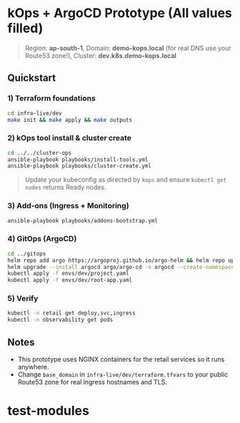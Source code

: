 # kOps + ArgoCD Prototype (All values filled)

> Region: **ap-south-1**, Domain: **demo-kops.local** (for real DNS use your Route53 zone!), Cluster: **dev.k8s.demo-kops.local**

## Quickstart

### 1) Terraform foundations
```bash
cd infra-live/dev
make init && make apply && make outputs
```

### 2) kOps tool install & cluster create
```bash
cd ../../cluster-ops
ansible-playbook playbooks/install-tools.yml
ansible-playbook playbooks/cluster-create.yml
```

> Update your kubeconfig as directed by `kops` and ensure `kubectl get nodes` returns Ready nodes.

### 3) Add-ons (Ingress + Monitoring)
```bash
ansible-playbook playbooks/addons-bootstrap.yml
```

### 4) GitOps (ArgoCD)
```bash
cd ../gitops
helm repo add argo https://argoproj.github.io/argo-helm && helm repo update
helm upgrade --install argocd argo/argo-cd -n argocd --create-namespace -f argocd/values.yaml
kubectl apply -f envs/dev/project.yaml
kubectl apply -f envs/dev/root-app.yaml
```

### 5) Verify
```bash
kubectl -n retail get deploy,svc,ingress
kubectl -n observability get pods
```

## Notes
- This prototype uses NGINX containers for the retail services so it runs anywhere.
- Change `base_domain` in `infra-live/dev/terraform.tfvars` to your public Route53 zone for real ingress hostnames and TLS.
# test-modules
